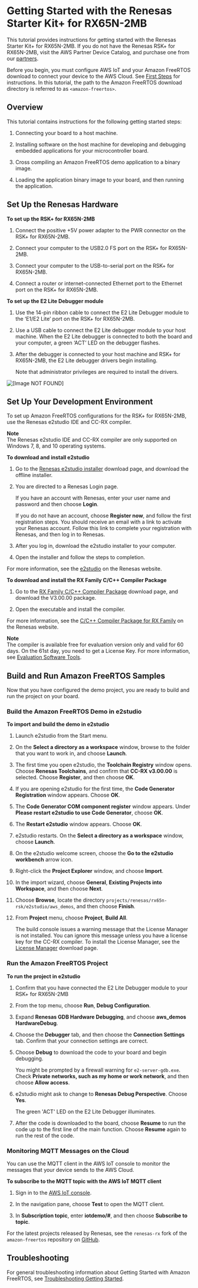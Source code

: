 # Getting Started with the Renesas Starter Kit\+ for RX65N\-2MB<a name="getting_started_renesas"></a>

This tutorial provides instructions for getting started with the Renesas Starter Kit\+ for RX65N\-2MB\. If you do not have the Renesas RSK\+ for RX65N\-2MB, visit the AWS Partner Device Catalog, and purchase one from our [partners](https://devices.amazonaws.com/detail/a3G0L00000AAOkeUAH/Renesas-Starter-Kit+-for-RX65N-2MB)\.

Before you begin, you must configure AWS IoT and your Amazon FreeRTOS download to connect your device to the AWS Cloud\. See [First Steps](freertos-prereqs.md) for instructions\. In this tutorial, the path to the Amazon FreeRTOS download directory is referred to as `<amazon-freertos>`\.

## Overview<a name="w3aab7c23c29b7"></a>

This tutorial contains instructions for the following getting started steps:

1. Connecting your board to a host machine\.

1. Installing software on the host machine for developing and debugging embedded applications for your microcontroller board\.

1. Cross compiling an Amazon FreeRTOS demo application to a binary image\.

1. Loading the application binary image to your board, and then running the application\.

## Set Up the Renesas Hardware<a name="renesas-setup-hardware"></a>

**To set up the RSK\+ for RX65N\-2MB**

1. Connect the positive \+5V power adapter to the PWR connector on the RSK\+ for RX65N\-2MB\.

1. Connect your computer to the USB2\.0 FS port on the RSK\+ for RX65N\-2MB\.

1. Connect your computer to the USB\-to\-serial port on the RSK\+ for RX65N\-2MB\.

1. Connect a router or internet\-connected Ethernet port to the Ethernet port on the RSK\+ for RX65N\-2MB\.

**To set up the E2 Lite Debugger module**

1. Use the 14\-pin ribbon cable to connect the E2 Lite Debugger module to the ‘E1/E2 Lite’ port on the RSK\+ for RX65N\-2MB\.

1. Use a USB cable to connect the E2 Lite debugger module to your host machine\. When the E2 Lite debugger is connected to both the board and your computer, a green ‘ACT’ LED on the debugger flashes\.

1. After the debugger is connected to your host machine and RSK\+ for RX65N\-2MB, the E2 Lite debugger drivers begin installing\.

   Note that administrator privileges are required to install the drivers\.

![\[Image NOT FOUND\]](http://docs.aws.amazon.com/freertos/latest/userguide/images/renesas-board3.png)

## Set Up Your Development Environment<a name="renesas-setup-env"></a>

To set up Amazon FreeRTOS configurations for the RSK\+ for RX65N\-2MB, use the Renesas e2studio IDE and CC\-RX compiler\. 

**Note**  
The Renesas e2studio IDE and CC\-RX compiler are only supported on Windows 7, 8, and 10 operating systems\.

**To download and install e2studio**

1. Go to the [Renesas e2studio installer](https://www.renesas.com/us/en/software/D4000894.html) download page, and download the offline installer\.

1. You are directed to a Renesas Login page\.

   If you have an account with Renesas, enter your user name and password and then choose **Login**\.

   If you do not have an account, choose **Register now**, and follow the first registration steps\. You should receive an email with a link to activate your Renesas account\. Follow this link to complete your registration with Renesas, and then log in to Renesas\.

1. After you log in, download the e2studio installer to your computer\.

1. Open the installer and follow the steps to completion\.

For more information, see the [e2studio](https://www.renesas.com/us/en/products/software-tools/tools/ide/e2studio.html#productInfo) on the Renesas website\.

**To download and install the RX Family C/C\+\+ Compiler Package**

1. Go to the [RX Family C/C\+\+ Compiler Package](https://www.renesas.com/us/en/software/D4000890.html) download page, and download the V3\.00\.00 package\.

1. Open the executable and install the compiler\.

For more information, see the [C/C\+\+ Compiler Package for RX Family](https://www.renesas.com/us/en/products/software-tools/tools/compiler-assembler/compiler-package-for-rx-family.html#productInfo) on the Renesas website\.

**Note**  
The compiler is available free for evaluation version only and valid for 60 days\. On the 61st day, you need to get a License Key\. For more information, see [Evaluation Software Tools](https://www.renesas.com/us/en/products/software-tools/evaluation-software-tools.html)\.

## Build and Run Amazon FreeRTOS Samples<a name="renesas-build-and-run-example"></a>

Now that you have configured the demo project, you are ready to build and run the project on your board\.

### Build the Amazon FreeRTOS Demo in e2studio<a name="renesas-freertos-import-project"></a>

**To import and build the demo in e2studio**

1. Launch e2studio from the Start menu\. 

1. On the **Select a directory as a workspace** window, browse to the folder that you want to work in, and choose **Launch**\.

1. The first time you open e2studio, the **Toolchain Registry** window opens\. Choose **Renesas Toolchains**, and confirm that **CC\-RX v3\.00\.00** is selected\. Choose **Register**, and then choose **OK**\.

1. If you are opening e2studio for the first time, the **Code Generator Registration** window appears\. Choose **OK**\.

1. The **Code Generator COM component register** window appears\. Under **Please restart e2studio to use Code Generator**, choose **OK**\.

1. The **Restart e2studio** window appears\. Choose **OK**\.

1. e2studio restarts\. On the **Select a directory as a workspace** window, choose **Launch**\.

1. On the e2studio welcome screen, choose the **Go to the e2studio workbench** arrow icon\.

1. Right\-click the **Project Explorer** window, and choose **Import**\.

1. In the import wizard, choose **General**, **Existing Projects into Workspace**, and then choose **Next**\.

1. Choose **Browse**, locate the directory `projects/renesas/rx65n-rsk/e2studio/aws_demos`, and then choose **Finish**\. 

1. From **Project** menu, choose **Project**, **Build All**\.

   The build console issues a warning message that the License Manager is not installed\. You can ignore this message unless you have a license key for the CC\-RX compiler\. To install the License Manager, see the [License Manager](https://www.renesas.com/us/en/software/D4000398.html) download page\.

### Run the Amazon FreeRTOS Project<a name="renesas-run"></a>

**To run the project in e2studio**

1. Confirm that you have connected the E2 Lite Debugger module to your RSK\+ for RX65N\-2MB

1. From the top menu, choose **Run**, **Debug Configuration**\.

1. Expand **Renesas GDB Hardware Debugging**, and choose **aws\_demos HardwareDebug**\.

1. Choose the **Debugger** tab, and then choose the **Connection Settings** tab\. Confirm that your connection settings are correct\.

1. Choose **Debug** to download the code to your board and begin debugging\.

   You might be prompted by a firewall warning for `e2-server-gdb.exe`\. Check **Private networks, such as my home or work network**, and then choose **Allow access**\.

1. e2studio might ask to change to **Renesas Debug Perspective**\. Choose **Yes**\.

   The green 'ACT' LED on the E2 Lite Debugger illuminates\.

1. After the code is downloaded to the board, choose **Resume** to run the code up to the first line of the main function\. Choose **Resume** again to run the rest of the code\.

### Monitoring MQTT Messages on the Cloud<a name="w3aab7c23c29c13b9"></a>

You can use the MQTT client in the AWS IoT console to monitor the messages that your device sends to the AWS Cloud\.

**To subscribe to the MQTT topic with the AWS IoT MQTT client**

1. Sign in to the [AWS IoT console](https://console.aws.amazon.com/iotv2/)\.

1. In the navigation pane, choose **Test** to open the MQTT client\.

1. In **Subscription topic**, enter **iotdemo/\#**, and then choose **Subscribe to topic**\.

For the latest projects released by Renesas, see the `renesas-rx` fork of the `amazon-freertos` repository on [GitHub](https://github.com/renesas-rx/amazon-freertos)\.

## Troubleshooting<a name="renesas-troubleshooting"></a>

For general troubleshooting information about Getting Started with Amazon FreeRTOS, see [Troubleshooting Getting Started](gsg-troubleshooting.md)\.
